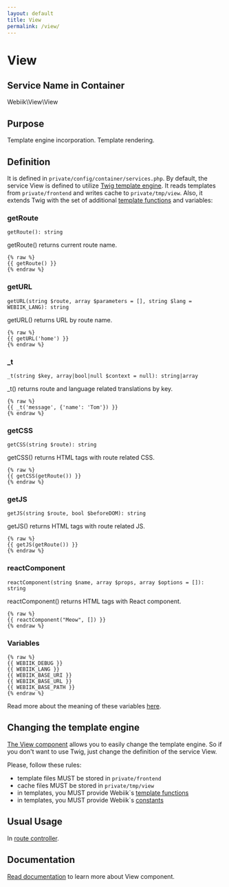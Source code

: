 ```yaml
---
layout: default
title: View
permalink: /view/
---
```

# View
## Service Name in Container
Webiik\View\View

## Purpose
Template engine incorporation. Template rendering.  

## Definition
It is defined in `private/config/container/services.php`. By default, the service View is defined to utilize [Twig template engine](https://github.com/twigphp/Twig). It reads templates from `private/frontend` and writes cache to `private/tmp/view`. Also, it extends Twig with the set of additional [template functions](/template-helpers) and variables: 

### getRoute
```
getRoute(): string
```
getRoute() returns current route name.
```
{% raw %}
{{ getRoute() }}
{% endraw %}
```

### getURL
```
getURL(string $route, array $parameters = [], string $lang = WEBIIK_LANG): string
```
getURL() returns URL by route name.
```
{% raw %}
{{ getURL('home') }}
{% endraw %}
```

### _t
```
_t(string $key, array|bool|null $context = null): string|array
```
_t() returns route and language related translations by key.
```
{% raw %}
{{ _t('message', {'name': 'Tom'}) }}
{% endraw %}
```

### getCSS
```
getCSS(string $route): string
```
getCSS() returns HTML tags with route related CSS.
```
{% raw %}
{{ getCSS(getRoute()) }}
{% endraw %}
```

### getJS
```
getJS(string $route, bool $beforeDOM): string
```
getJS() returns HTML tags with route related JS.
```
{% raw %}
{{ getJS(getRoute()) }}
{% endraw %}
```

### reactComponent
```
reactComponent(string $name, array $props, array $options = []): string
```
reactComponent() returns HTML tags with React component.
```
{% raw %}
{{ reactComponent("Meow", []) }}
{% endraw %}
```

### Variables
```
{% raw %}
{{ WEBIIK_DEBUG }}
{{ WEBIIK_LANG }}
{{ WEBIIK_BASE_URI }}
{{ WEBIIK_BASE_URL }}
{{ WEBIIK_BASE_PATH }}
{% endraw %}
```
Read more about the meaning of these variables [here](/constants).

## Changing the template engine
[The View component](https://github.com/webiik/view) allows you to easily change the template engine. So if you don't want to use Twig, just change the definition of the service View.

Please, follow these rules: 
* template files MUST be stored in `private/frontend`
* cache files MUST be stored in `private/tmp/view`
* in templates, you MUST provide Webiik`s [template functions](/template-helpers)
* in templates, you MUST provide Webiik`s [constants](/constants)  

## Usual Usage
In [route controller](/routing).

## Documentation
[Read documentation](https://github.com/webiik/view) to learn more about View component.
